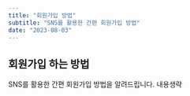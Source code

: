 ```yaml
---
title: "회원가입 방법"
subtitle: "SNS를 활용한 간편 회원가입 방법"
date: "2023-08-03"
---
```


## 회원가입 하는 방법

SNS를 활용한 간편 회원가입 방법을 알려드립니다.
내용생략
